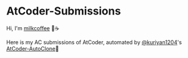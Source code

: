 # AtCoder-Submissions
Hi, I'm [milkcoffee](https://atcoder.jp/users/milkcoffee) 🥛☕️ 

Here is my AC submissions of AtCoder, automated by [@kuriyan1204](https://github.com/kuriyan1204/)'s [AtCoder-AutoClone](https://github.com/kuriyan1204/AtCoder-AutoClone)🚀
